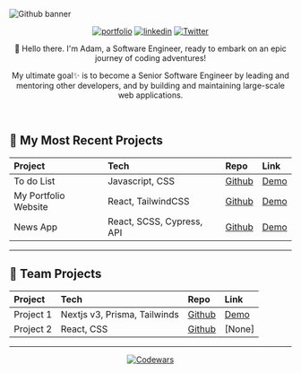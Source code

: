 <!-- Here are some ideas to get you started: 9 -->
![Github banner](https://github.com/adamalrasi/Codewars__Completed-JavaScript-Katas/assets/147779056/e9b5087a-c683-418a-b61f-63a89eaee18a)

<div align="center">
  
[![portfolio](https://img.shields.io/badge/my_portfolio-000?style=for-the-badge&logo=ko-fi&logoColor=BE5EA4)](https://adamalrasi.com/)
[![linkedin](https://img.shields.io/badge/linkedin-0A66C2?style=for-the-badge&logo=linkedin&logoColor=white)](https://www.linkedin.com/in/cintia-siqueira/)
[![Twitter](https://img.shields.io/badge/twitter-0A66C2?style=for-the-badge&logo=twitter&logoColor=white)](https://twitter.com/Cii_siq)
</div>
<div align="center"> 
👋 Hello there. I'm Adam, a Software Engineer, ready to embark on an epic journey of coding adventures! 

My ultimate goal✨ is to become a Senior Software Engineer by leading and mentoring other developers, and by building and maintaining large-scale web applications.
</div>

<br>


## 📄 My Most Recent Projects
<div align="center"> 
  
|Project                 | Tech                                             | Repo                                                                 | Link                                          |
|:-----------------------|:-------------------------------------------------|:---------------------------------------------------------------------|:----------------------------------------------|
| To do List             |  Javascript, CSS                                 | [Github](https://github.com/ciisiq/studying-to-do-js)                | [Demo](https://adamalrasi.com)                |
| My Portfolio Website   |  React, TailwindCSS                              | [Github](https://github.com/ciisiq/first-portfolio)                  | [Demo](https://adamalrasi.com)                |
| News App               |  React, SCSS, Cypress, API                       | [Github](https://github.com/ciisiq/news-app)                         | [Demo](https://adamalrasi.com)                |
  
</div>
<hr>


## 📄 Team Projects
<div align="center"> 
  
|Project                 | Tech                          | Repo                                                                    |   Link                                              |
|:-----------------------|:------------------------------|:------------------------------------------------------------------------|:----------------------------------------------------|
| Project 1              |  Nextjs v3, Prisma, Tailwinds | [Github](https://github.com/)                                           | [Demo]()             |
| Project 2              |  React, CSS                   | [Github](https://github.com/)                                           | [None]                                              |
  
</div>
 
<hr>
<div align="center"> 

[![Codewars](https://github.r2v.ch/codewars?user=adamalrasi&name=true&top_languages=true&stroke=%23b362ff&theme=purple_dark)](https://www.codewars.com/users/adamalrasi)

</div>
